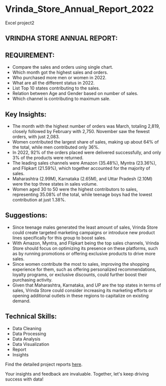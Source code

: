 # Vrinda_Store_Annual_Report_2022
Excel project2

## VRINDHA STORE ANNUAL REPORT:


## REQUIREMENT:

- Compare the sales and orders using single chart.
- Which month got the highest sales and orders.
- Who purchased more men or women in 2022.
- What are all the different status in 2022.
- List Top 10 states contributing to the sales.
- Relation between Age and Gender based on number of sales.
- Which channel is contributing to maximum sale.


## Key Insights:

- The month with the highest number of orders was March, totaling 2,819, closely followed by February with 2,750. November saw the fewest orders, with just 2,083.
- Women contributed the largest share of sales, making up about 64% of the total, while men contributed only 36%.
- In 2022, 92% of the orders placed were delivered successfully, and only 3% of the products were returned.
- The leading sales channels were Amazon (35.48%), Myntra (23.36%), and Flipkart (21.59%), which together accounted for the majority of sales.
- Maharashtra (2.99M), Karnataka (2.65M), and Uttar Pradesh (2.10M) were the top three states in sales volume.
- Women aged 30 to 50 were the highest contributors to sales, representing 35.08% of the total, while teenage boys had the lowest contribution at just 1.38%.




## Suggestions:

- Since teenage males generated the least amount of sales, Vrinda Store could create targeted marketing campaigns or introduce new product lines specifically for this group to boost sales.
- With Amazon, Myntra, and Flipkart being the top sales channels, Vrinda Store should focus on optimizing its presence on these platforms, such as by running promotions or offering exclusive products to drive more sales.
- Since women contribute the most to sales, improving the shopping experience for them, such as offering personalized recommendations, loyalty programs, or exclusive discounts, could further boost their purchasing activity.
- Given that Maharashtra, Karnataka, and UP are the top states in terms of sales, Vrinda Store could consider increasing its marketing efforts or opening additional outlets in these regions to capitalize on existing demand.




## Technical Skills:

- Data Cleaning
- Data Processing
- Data Analysis
- Data Visualization
- Report
- Insights



Find the detailed project reports [here](https://github.com/NaveenInsight/Vrinda_Store_Annual_Report_2022/blob/main/Vrinda_Store_Annual_Report.pdf).

Your insights and feedback are invaluable. Together, let's keep driving success with data!


